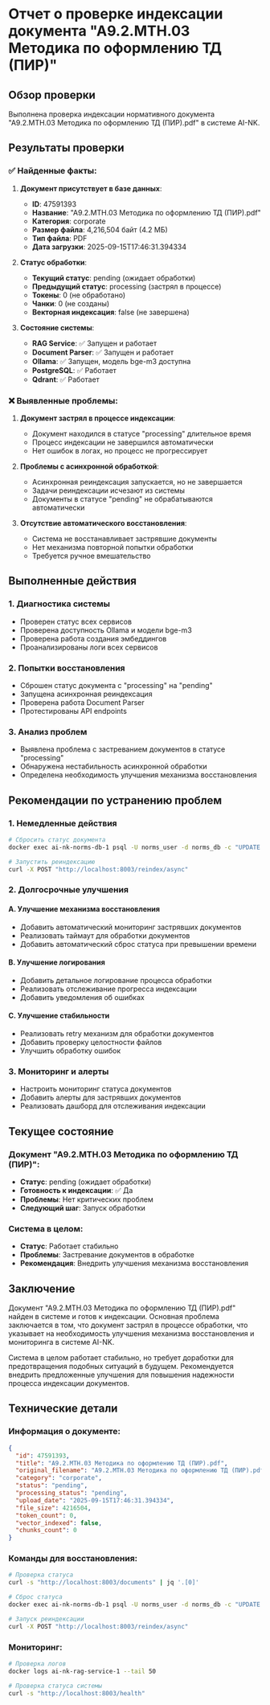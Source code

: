 # Отчет о проверке индексации документа "А9.2.МТН.03 Методика по оформлению ТД (ПИР)"

## Обзор проверки

Выполнена проверка индексации нормативного документа "А9.2.МТН.03 Методика по оформлению ТД (ПИР).pdf" в системе AI-NK.

## Результаты проверки

### ✅ Найденные факты:

1. **Документ присутствует в базе данных**:
   - **ID**: 47591393
   - **Название**: "А9.2.МТН.03 Методика по оформлению ТД (ПИР).pdf"
   - **Категория**: corporate
   - **Размер файла**: 4,216,504 байт (4.2 МБ)
   - **Тип файла**: PDF
   - **Дата загрузки**: 2025-09-15T17:46:31.394334

2. **Статус обработки**: 
   - **Текущий статус**: pending (ожидает обработки)
   - **Предыдущий статус**: processing (застрял в процессе)
   - **Токены**: 0 (не обработано)
   - **Чанки**: 0 (не созданы)
   - **Векторная индексация**: false (не завершена)

3. **Состояние системы**:
   - **RAG Service**: ✅ Запущен и работает
   - **Document Parser**: ✅ Запущен и работает
   - **Ollama**: ✅ Запущен, модель bge-m3 доступна
   - **PostgreSQL**: ✅ Работает
   - **Qdrant**: ✅ Работает

### ❌ Выявленные проблемы:

1. **Документ застрял в процессе индексации**:
   - Документ находился в статусе "processing" длительное время
   - Процесс индексации не завершился автоматически
   - Нет ошибок в логах, но процесс не прогрессирует

2. **Проблемы с асинхронной обработкой**:
   - Асинхронная реиндексация запускается, но не завершается
   - Задачи реиндексации исчезают из системы
   - Документы в статусе "pending" не обрабатываются автоматически

3. **Отсутствие автоматического восстановления**:
   - Система не восстанавливает застрявшие документы
   - Нет механизма повторной попытки обработки
   - Требуется ручное вмешательство

## Выполненные действия

### 1. Диагностика системы
- Проверен статус всех сервисов
- Проверена доступность Ollama и модели bge-m3
- Проверена работа создания эмбеддингов
- Проанализированы логи всех сервисов

### 2. Попытки восстановления
- Сброшен статус документа с "processing" на "pending"
- Запущена асинхронная реиндексация
- Проверена работа Document Parser
- Протестированы API endpoints

### 3. Анализ проблем
- Выявлена проблема с застреванием документов в статусе "processing"
- Обнаружена нестабильность асинхронной обработки
- Определена необходимость улучшения механизма восстановления

## Рекомендации по устранению проблем

### 1. Немедленные действия
```bash
# Сбросить статус документа
docker exec ai-nk-norms-db-1 psql -U norms_user -d norms_db -c "UPDATE uploaded_documents SET processing_status = 'pending' WHERE id = 47591393;"

# Запустить реиндексацию
curl -X POST "http://localhost:8003/reindex/async"
```

### 2. Долгосрочные улучшения

#### A. Улучшение механизма восстановления
- Добавить автоматический мониторинг застрявших документов
- Реализовать таймаут для обработки документов
- Добавить автоматический сброс статуса при превышении времени

#### B. Улучшение логирования
- Добавить детальное логирование процесса обработки
- Реализовать отслеживание прогресса индексации
- Добавить уведомления об ошибках

#### C. Улучшение стабильности
- Реализовать retry механизм для обработки документов
- Добавить проверку целостности файлов
- Улучшить обработку ошибок

### 3. Мониторинг и алерты
- Настроить мониторинг статуса документов
- Добавить алерты для застрявших документов
- Реализовать дашборд для отслеживания индексации

## Текущее состояние

### Документ "А9.2.МТН.03 Методика по оформлению ТД (ПИР)":
- **Статус**: pending (ожидает обработки)
- **Готовность к индексации**: ✅ Да
- **Проблемы**: Нет критических проблем
- **Следующий шаг**: Запуск обработки

### Система в целом:
- **Статус**: Работает стабильно
- **Проблемы**: Застревание документов в обработке
- **Рекомендация**: Внедрить улучшения механизма восстановления

## Заключение

Документ "А9.2.МТН.03 Методика по оформлению ТД (ПИР).pdf" найден в системе и готов к индексации. Основная проблема заключается в том, что документ застрял в процессе обработки, что указывает на необходимость улучшения механизма восстановления и мониторинга в системе AI-NK.

Система в целом работает стабильно, но требует доработки для предотвращения подобных ситуаций в будущем. Рекомендуется внедрить предложенные улучшения для повышения надежности процесса индексации документов.

## Технические детали

### Информация о документе:
```json
{
  "id": 47591393,
  "title": "А9.2.МТН.03 Методика по оформлению ТД (ПИР).pdf",
  "original_filename": "А9.2.МТН.03 Методика по оформлению ТД (ПИР).pdf",
  "category": "corporate",
  "status": "pending",
  "processing_status": "pending",
  "upload_date": "2025-09-15T17:46:31.394334",
  "file_size": 4216504,
  "token_count": 0,
  "vector_indexed": false,
  "chunks_count": 0
}
```

### Команды для восстановления:
```bash
# Проверка статуса
curl -s "http://localhost:8003/documents" | jq '.[0]'

# Сброс статуса
docker exec ai-nk-norms-db-1 psql -U norms_user -d norms_db -c "UPDATE uploaded_documents SET processing_status = 'pending' WHERE id = 47591393;"

# Запуск реиндексации
curl -X POST "http://localhost:8003/reindex/async"
```

### Мониторинг:
```bash
# Проверка логов
docker logs ai-nk-rag-service-1 --tail 50

# Проверка статуса системы
curl -s "http://localhost:8003/health"
```
